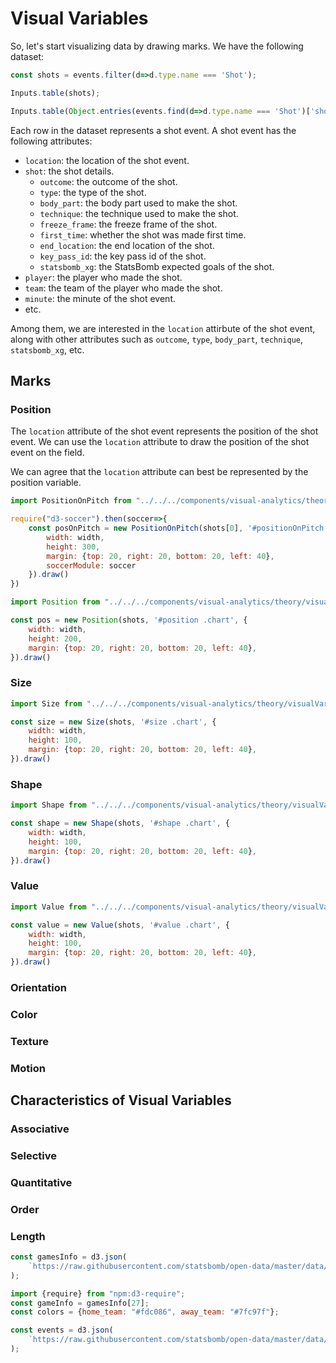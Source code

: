 # Visual Variables

So, let's start visualizing data by drawing marks. We have the following dataset:

```js
const shots = events.filter(d=>d.type.name === 'Shot');
```

```js
Inputs.table(shots);
```



```js
Inputs.table(Object.entries(events.find(d=>d.type.name === 'Shot')['shot']));
```


Each row in the dataset represents a shot event. A shot event has the following attributes:

- `location`: the location of the shot event.
- `shot`: the shot details.
    - `outcome`: the outcome of the shot.
    - `type`: the type of the shot.
    - `body_part`: the body part used to make the shot.
    - `technique`: the technique used to make the shot.
    - `freeze_frame`: the freeze frame of the shot.
    - `first_time`: whether the shot was made first time.
    - `end_location`: the end location of the shot.
    - `key_pass_id`: the key pass id of the shot.
    - `statsbomb_xg`: the StatsBomb expected goals of the shot.
- `player`: the player who made the shot.
- `team`: the team of the player who made the shot.
- `minute`: the minute of the shot event.
- etc.


Among them, we are interested in the `location` attirbute of the shot event, along with other attributes such as `outcome`, `type`, `body_part`, `technique`, `statsbomb_xg`, etc.

## Marks

### Position

The `location` attribute of the shot event represents the position of the shot event. We can use the `location` attribute to draw the position of the shot event on the field.

We can agree that the `location` attribute can best be represented by the position variable.


```js
import PositionOnPitch from "../../../components/visual-analytics/theory/visualVariable/positionOnPitch.js";
```

```js
require("d3-soccer").then(soccer=>{
    const posOnPitch = new PositionOnPitch(shots[0], '#positionOnPitch .chart', {
        width: width,
        height: 300,
        margin: {top: 20, right: 20, bottom: 20, left: 40},
        soccerModule: soccer
    }).draw()
})
```

<div id="positionOnPitch">
    <div class="chart"></div>
</div>


```js
import Position from "../../../components/visual-analytics/theory/visualVariable/position.js";
```

```js
const pos = new Position(shots, '#position .chart', {
    width: width,
    height: 200,
    margin: {top: 20, right: 20, bottom: 20, left: 40},
}).draw()
```

<div id="position">
    <div class="chart"></div>
</div>


### Size

```js
import Size from "../../../components/visual-analytics/theory/visualVariable/size.js";
```

```js
const size = new Size(shots, '#size .chart', {
    width: width,
    height: 100,
    margin: {top: 20, right: 20, bottom: 20, left: 40},
}).draw()
```

<div id="size">
    <div class="chart"></div>
</div>


### Shape

```js
import Shape from "../../../components/visual-analytics/theory/visualVariable/shape.js";
```

```js
const shape = new Shape(shots, '#shape .chart', {
    width: width,
    height: 100,
    margin: {top: 20, right: 20, bottom: 20, left: 40},
}).draw()
```

<div id="shape">
    <div class="chart"></div>
</div>

### Value


```js
import Value from "../../../components/visual-analytics/theory/visualVariable/value.js";
```

```js
const value = new Value(shots, '#value .chart', {
    width: width,
    height: 100,
    margin: {top: 20, right: 20, bottom: 20, left: 40},
}).draw()
```

<div id="value">
    <div class="chart"></div>
</div>


### Orientation

### Color

### Texture

### Motion

## Characteristics of Visual Variables

### Associative

### Selective

### Quantitative

### Order

### Length

```js
const gamesInfo = d3.json(
    `https://raw.githubusercontent.com/statsbomb/open-data/master/data/matches/43/106.json`
);
```


```js
import {require} from "npm:d3-require";
const gameInfo = gamesInfo[27];
const colors = {home_team: "#fdc086", away_team: "#7fc97f"};
```

```js
const events = d3.json(
    `https://raw.githubusercontent.com/statsbomb/open-data/master/data/events/${gameInfo.match_id}.json`
);
```